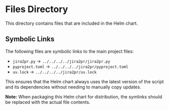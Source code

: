 # Files Directory

This directory contains files that are included in the Helm chart.

## Symbolic Links

The following files are symbolic links to the main project files:

- `jira2pr.py` → `../../../../jira2pr/jira2pr.py`
- `pyproject.toml` → `../../../../jira2pr/pyproject.toml`
- `uv.lock` → `../../../../jira2pr/uv.lock`

This ensures that the Helm chart always uses the latest version of the script and its dependencies without needing to manually copy updates.

**Note:** When packaging this Helm chart for distribution, the symlinks should be replaced with the actual file contents.